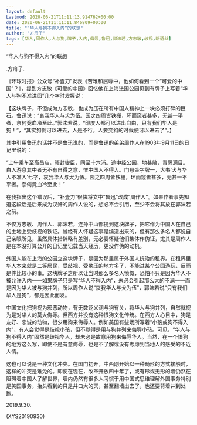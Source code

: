 ```yaml
---
layout: default
Lastmod: 2020-06-21T11:11:13.914762+00:00
date: 2020-06-21T11:11:11.846809+00:00
title: "“华人与狗不得入内”的联想"
author: "方舟子"
tags: [华人,周作人,人与狗,牌子,入内,侮辱,鲁迅,郭沫若,方志敏,歧视,新语丝]
---
```


“华人与狗不得入内”的联想

.方舟子.

《环球时报》公众号“补壹刀”发表《苦难和屈辱中，他如何看到一个“可爱的中国”？》，提到方志敏《可爱的中国》回忆他在上海法国公园见到有牌子上写着“华人与狗不准进园”几个字时发挥说：

【这块牌子，不但成为方志敏，也成为压在所有中国人精神上一块必须打碎的巨石。鲁迅说：“哀我华人与犬为伍。园之四周皆铁栅，环而窥者甚多，无甚一平者，奈何竟血冷至此。”郭沫若说，“印度人都可以进出自由，只有我们华人是狗！”，“其实狗倒可以进去，人是不行，人要变狗的时候便可以进去了”。】

其中引用鲁迅的话并不是鲁迅说的，而是鲁迅的弟弟周作人在1903年9月11日的日记里说的：

“上午乘车至高昌庙，晤封燮臣，同至十六浦。途中经公园，地甚敞，青葱满目。白人游息其中者无不有自得之意，惟中国人不得入。门悬金字牌一，大书‘犬与华人不准入’七字，哀我华人与犬为伍。园之四周皆铁栅，环而窥者甚多，无甚一不平者。奈何竟血冷至此！”

在我指出这个错误后，“补壹刀”很快将文中“鲁迅”改成“周作人”。如果作者事先知道这段话是后来成为汉奸的周作人说的，想必不会引用，至少不会将其放在郭沫若之前。

不仅方志敏、周作人、郭沫若，连孙中山都提到这块牌子，把它作为中国人在自己的土地上受歧视的铁证。曾经有人怀疑这事是编造出来的，但有那么多名人都说自己亲眼所见，虽然具体措辞略有差别，无必要怀疑他们集体作伪证，尤其是周作人是在本没打算公开的日记里记载当天经历，更没作伪的动机。

外国人能在上海的公园立这块牌子，是因为那里属于外国人统治的租界。在租界里华人本来就是二等居民，受歧视、受欺压的地方多了，不能进某个公园游玩，反而是件比较小的事。这块牌子之所以让当时那么多名人愤慨，恐怕不只是因为华人不被允许入内——如果牌子只是写“华人不得入内”，未必会引起那么大的不满——而是因为华人被与狗并列，所以周作人说“哀我华人与犬为伍”，郭沫若说“只有我们华人是狗”，都是因此而发。

中国文化把狗视为邪恶动物，有无数贬义词与狗有关，将华人与狗并列，自然就视为是对华人的莫大侮辱。但西方并没有这种恨狗文化传统。在西方人心目中，狗是友好、忠诚的动物，很少用狗来侮辱人。例如美国有些场所写着“小孩或狗不得入内”，有人会觉得是歧视小孩，但不觉得是用与狗并列来侮辱小孩。可见，“华人与狗不得入内”固然是歧视华人，却未必是故意用狗来侮辱华人。当然，在一个恨狗的地方这么写，即使不是有意侮辱，也是不了解或没有考虑到当地人的感受的不近人情。

这也可以说是一种文化冲突。在国门初开，中西刚开始以一种畸形的方式接触时，这样的冲突是难免的。即使在现在，改革开放四十年了，或有形或无形的墙仍然在阻碍着中国人了解世界，墙内仍然有很多人习惯于用中国式思维理解外国事务特别是美国事务，抬头看到的只是井口大的天，甚至翻墙出去了，也还要背着井到处跑。

2019.9.30.

(XYS20190930)

